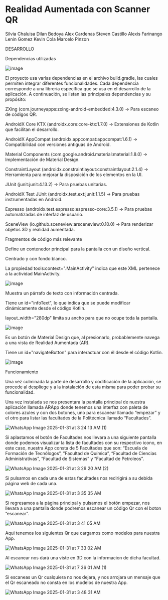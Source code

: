 # Realidad Aumentada con Scanner QR

Silvia Chaluisa 
Dilan Bedoya 
Alex Cardenas 
Steven Castillo 
Alexis Farinango 
Lenin Gomez 
Kevin Cola 
Marcelo Pinzon 


DESARROLLO 

Dependencias utilizadas 

![image](https://github.com/user-attachments/assets/c9b6918f-e95e-4dd9-9dc9-c8c5164ab4b3)

 

El proyecto usa varias dependencias en el archivo build.gradle, las cuales permiten integrar diferentes funcionalidades. Cada dependencia corresponde a una librería específica que se usa en el desarrollo de la aplicación. A continuación, se listan las principales dependencias y su propósito: 

ZXing (com.journeyapps:zxing-android-embedded:4.3.0) → Para escaneo de códigos QR. 

AndroidX Core KTX (androidx.core:core-ktx:1.7.0) → Extensiones de Kotlin que facilitan el desarrollo. 

AndroidX AppCompat (androidx.appcompat:appcompat:1.6.1) → Compatibilidad con versiones antiguas de Android. 

Material Components (com.google.android.material:material:1.8.0) → Implementación de Material Design. 

ConstraintLayout (androidx.constraintlayout:constraintlayout:2.1.4) → Herramienta para mejorar la disposición de los elementos en la UI. 

JUnit (junit:junit:4.13.2) → Para pruebas unitarias. 

AndroidX Test JUnit (androidx.test.ext:junit:1.1.5) → Para pruebas instrumentadas en Android. 

Espresso (androidx.test.espresso:espresso-core:3.5.1) → Para pruebas automatizadas de interfaz de usuario. 

SceneView (io.github.sceneview:arsceneview:0.10.0) → Para renderizar objetos 3D y realidad aumentada. 

Fragmentos de código más relevante 

 

Define un contenedor principal para la pantalla con un diseño vertical. 

Centrado y con fondo blanco. 

La propiedad tools:context=".MainActivity" indica que este XML pertenece a la actividad MainActivity. 

 ![image](https://github.com/user-attachments/assets/52598ce5-4c4c-4bb3-916d-7a0cfbea74ec)


 

Muestra un párrafo de texto con información centrada. 

Tiene un id="infoText", lo que indica que se puede modificar dinámicamente desde el código Kotlin. 

layout_width="280dp" limita su ancho para que no ocupe toda la pantalla. 

![image](https://github.com/user-attachments/assets/4e3d42ad-61a8-475a-b2c4-fd7e1496ca6e)
 

 

 

Es un botón de Material Design que, al presionarlo, probablemente navega a una vista de Realidad Aumentada (AR). 

Tiene un id="navigateButton" para interactuar con él desde el código Kotlin. 

![image](https://github.com/user-attachments/assets/3425ee13-d3c4-4e26-b028-7ccef04cae65)

 

 

 Funcionamiento  

Una vez culminada la parte de desarrollo y codificación de la aplicación, se procede al despliege y a la instalación de esta misma para poder probar su funcionalidad. 

Una vez instalada se nos presentara la pantalla principal de nuestra aplicación llamada ARApp donde tenemos una interfaz con paleta de colores azules y con dos botones, uno para escanear llamado “empezar” y el otro para listar las facultades de la Politécnica llamado “Facultades”. 

 

 ![WhatsApp Image 2025-01-31 at 3 24 13 AM (1)](https://github.com/user-attachments/assets/c608dc86-8361-47c5-94c2-a2bc2e7b1def)


 

 

Si aplastamos el botón de Facultades nos llevara a una siguiente pantalla donde podemos visualizar la lista de facultades con su respectivo icono, en este caso, nuestra App consta de 5 Facultades que son: “Escuela de Formación de Tecnólogos”, ”Facultad de Química”, “Facultad de Ciencias Administrativas”, “Facultad de Sistemas” y “Facultad de Petroleos”. 

![WhatsApp Image 2025-01-31 at 3 29 20 AM (2)](https://github.com/user-attachments/assets/3a068bab-e5ba-4adf-9890-10b4816d11ed)


 

Si pulsamos en cada una de estas facultades nos redirigirá a su debida página web de cada una.


![WhatsApp Image 2025-01-31 at 3 35 35 AM](https://github.com/user-attachments/assets/af66368b-a9a6-4cd9-b598-143b7d16f720)



                 

Si regresamos a la página principal y pulsamos el botón empezar, nos llevara a una pantalla donde podremos escanear un código Qr con el boton “escanear”.

![WhatsApp Image 2025-01-31 at 3 41 05 AM](https://github.com/user-attachments/assets/d2c36234-765d-45c1-b8d0-457a154fcdff)


Aqui tenemos los siguientes Qr que cargamos como modelos para nuestra App. 

![WhatsApp Image 2025-01-31 at 7 33 02 AM](https://github.com/user-attachments/assets/0756ea0d-6de5-4b2e-9684-3df04513455b)

Al escanear nos dará una viste en 3D con la informacion de dicha facultad. 

![WhatsApp Image 2025-01-31 at 7 36 01 AM (1)](https://github.com/user-attachments/assets/ae598473-091d-4878-bef6-2d8a5f6c6196)








 

Si escaneas un Qr cualquiera no nos dejara, y nos arrojara un mensaje que el Qr escaneado no consta en los modelos de nuestra App. 

![WhatsApp Image 2025-01-31 at 3 48 31 AM](https://github.com/user-attachments/assets/2322ba74-3910-498e-8f20-61e701ca6172)


